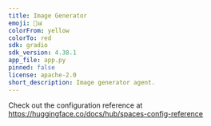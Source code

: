```yaml
---
title: Image Generator
emoji: 🤔📊
colorFrom: yellow
colorTo: red
sdk: gradio
sdk_version: 4.38.1
app_file: app.py
pinned: false
license: apache-2.0
short_description: Image generator agent.
---
```


Check out the configuration reference at https://huggingface.co/docs/hub/spaces-config-reference
